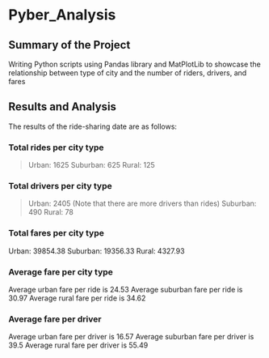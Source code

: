 # Pyber_Analysis
###
## Summary of the Project
Writing Python scripts using Pandas library and MatPlotLib to showcase the relationship between type of city and the number of riders, drivers, and fares
###
## Results and Analysis
The results of the ride-sharing date are as follows:
### Total rides per city type
> Urban: 1625
> Suburban: 625 
> Rural: 125 

### Total drivers per city type
> Urban: 2405 (Note that there are more drivers than rides)
> Suburban: 490 
> Rural: 78

### Total fares per city type
Urban: 39854.38 
Suburban: 19356.33 
Rural: 4327.93

### Average fare per city type
Average urban fare per ride is 24.53
Average suburban fare per ride is 30.97
Average rural fare per ride is 34.62

### Average fare per driver
Average urban fare per driver is 16.57
Average suburban fare per driver is 39.5
Average rural fare per driver is 55.49
